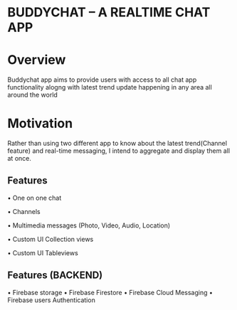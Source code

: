 # BUDDYCHAT – A REALTIME CHAT APP


#  Overview

Buddychat app aims to provide users with access to all chat app
functionality alogng with latest trend update happening in any area all
around the world

# Motivation
Rather than using two different app to know about the latest
trend(Channel feature) and real-time messaging, I intend to aggregate
and display them all at once.

## Features
• One on one chat

• Channels

• Multimedia messages (Photo, Video, Audio, Location)

• Custom UI Collection views

• Custom UI Tableviews

## Features (BACKEND)
• Firebase storage
• Firebase Firestore
• Firebase Cloud Messaging
• Firebase users Authentication




